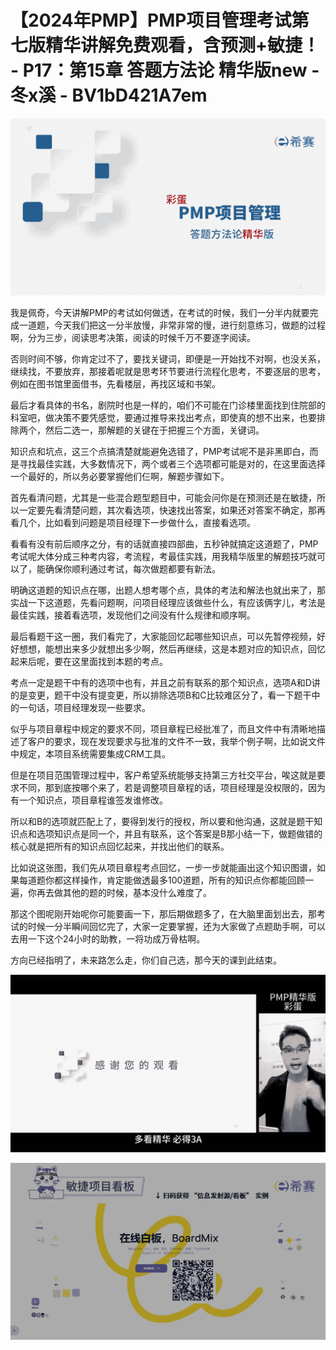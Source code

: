 # 【2024年PMP】PMP项目管理考试第七版精华讲解免费观看，含预测+敏捷！ - P17：第15章 答题方法论 精华版new - 冬x溪 - BV1bD421A7em

![](img/7e1b07c2fcc48349df02244dc4305902_0.png)

我是佩奇，今天讲解PMP的考试如何做透，在考试的时候，我们一分半内就要完成一道题，今天我们把这一分半放慢，非常非常的慢，进行刻意练习，做题的过程啊，分为三步，阅读思考决策，阅读的时候千万不要逐字阅读。

否则时间不够，你肯定过不了，要找关键词，即便是一开始找不对啊，也没关系，继续找，不要放弃，那接着呢就是思考环节要进行流程化思考，不要逐层的思考，例如在图书馆里面借书，先看楼层，再找区域和书架。

最后才看具体的书名，剧院时也是一样的，咱们不可能在门诊楼里面找到住院部的科室吧，做决策不要凭感觉，要通过推导来找出考点，即使真的想不出来，也要排除两个，然后二选一，那解题的关键在于把握三个方面，关键词。

知识点和坑点，这三个点搞清楚就能避免选错了，PMP考试呢不是非黑即白，而是寻找最佳实践，大多数情况下，两个或者三个选项都可能是对的，在这里面选择一个最好的，所以务必要掌握他们仨啊，解题步骤如下。

首先看清问题，尤其是一些混合题型题目中，可能会问你是在预测还是在敏捷，所以一定要先看清楚问题，其次看选项，快速找出答案，如果还对答案不确定，那再看几个，比如看到问题是项目经理下一步做什么，直接看选项。

看看有没有前后顺序之分，有的话就直接四部曲，五秒钟就搞定这道题了，PMP考试呢大体分成三种考内容，考流程，考最佳实践，用我精华版里的解题技巧就可以了，能确保你顺利通过考试，每次做题都要有新法。

明确这道题的知识点在哪，出题人想考哪个点，具体的考法和解法也就出来了，那实战一下这道题，先看问题啊，问项目经理应该做些什么，有应该俩字儿，考法是最佳实践，接着看选项，发现他们之间没有什么规律和顺序啊。

最后看题干这一圈，我们看完了，大家能回忆起哪些知识点，可以先暂停视频，好好想想，能想出来多少就想出多少啊，然后再继续，这是本题对应的知识点，回忆起来后呢，要在这里面找到本题的考点。

考点一定是题干中有的选项中也有，并且之前有联系的那个知识点，选项A和D讲的是变更，题干中没有提变更，所以排除选项B和C比较难区分了，看一下题干中的一句话，项目经理发现一些要求。

似乎与项目章程中规定的要求不同，项目章程已经批准了，而且文件中有清晰地描述了客户的要求，现在发现要求与批准的文件不一致，我举个例子啊，比如说文件中规定，本项目系统需要集成CRM工具。

但是在项目范围管理过程中，客户希望系统能够支持第三方社交平台，唉这就是要求不同，那到底按哪个来了，若是调整项目章程的话，项目经理是没权限的，因为有一个知识点，项目章程谁签发谁修改。

所以和B的选项就匹配上了，要得到发行的授权，所以要和他沟通，这就是题干知识点和选项知识点是同一个，并且有联系，这个答案是B那小结一下，做题做错的核心就是把所有的知识点回忆起来，并找出他们的联系。

比如说这张图，我们先从项目章程考点回忆，一步一步就能画出这个知识图谱，如果每道题你都这样操作，肯定能做透最多100道题，所有的知识点你都能回顾一遍，你再去做其他的题的时候，基本没什么难度了。

那这个图呢刚开始呢你可能要画一下，那后期做题多了，在大脑里面划出去，那考试的时候一分半瞬间回忆完了，大家一定要掌握，还为大家做了点题助手啊，可以去用一下这个24小时的助教，一将功成万骨枯啊。

方向已经指明了，未来路怎么走，你们自己选，那今天的课到此结束。

![](img/7e1b07c2fcc48349df02244dc4305902_2.png)

![](img/7e1b07c2fcc48349df02244dc4305902_3.png)